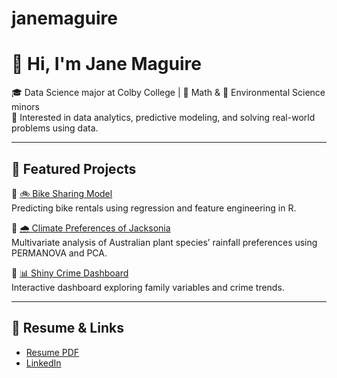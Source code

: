 # janemaguire

# 👋 Hi, I'm Jane Maguire

🎓 Data Science major at Colby College | 🧮 Math & 🌱 Environmental Science minors  
📍 Interested in data analytics, predictive modeling, and solving real-world problems using data.  

---

## 🧠 Featured Projects

🔹 [🚲 Bike Sharing Model](https://github.com/janemaguire/bike-sharing-model)  
Predicting bike rentals using regression and feature engineering in R.

🔹 [🌧️ Climate Preferences of Jacksonia](https://github.com/janemaguire/jacksonia-climate-analysis)  
Multivariate analysis of Australian plant species’ rainfall preferences using PERMANOVA and PCA.

🔹 [📊 Shiny Crime Dashboard](https://github.com/janemaguire/crime-dashboard)  
Interactive dashboard exploring family variables and crime trends.

---

## 📄 Resume & Links

- [Resume PDF](https://github.com/jcmagu26/jane-maguire-resume/blob/main/Resume%202025.pdf)
- [LinkedIn](https://www.linkedin.com/in/jane-maguire-9624b8291/)
